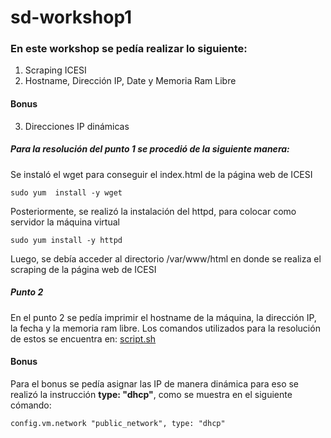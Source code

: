 # sd-workshop1

### En este workshop se pedía realizar lo siguiente: 

1. Scraping ICESI
2. Hostname, Dirección IP, Date y Memoria Ram Libre

#### Bonus

3. Direcciones IP dinámicas


##### Para la resolución del punto 1 se procedió de la siguiente manera: 

Se instaló el wget para conseguir el index.html de la página web de ICESI

`sudo yum  install -y wget`

Posteriormente, se realizó la instalación del httpd, para colocar como servidor la máquina virtual

`sudo yum install -y httpd`

Luego, se debía acceder al directorio /var/www/html en donde se realiza el scraping de la página web de ICESI

##### Punto 2

En el punto 2 se pedía imprimir el hostname de la máquina, la dirección IP, la fecha y la memoria ram libre. Los comandos utilizados para la resolución de estos se encuentra en: 
[script.sh](https://github.com/DanielCerquera13/sd-workshop1/blob/master/script.sh "script.sh")

#### Bonus
Para el bonus se pedía asignar las IP de manera dinámica para eso se realizó la instrucción **type: "dhcp"**, como se muestra en el siguiente cómando:

`config.vm.network "public_network", type: "dhcp"`

